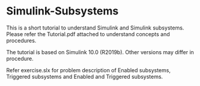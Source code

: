 # Simulink-Subsystems
This is a short tutorial to understand Simulink and Simulink subsystems.
Please refer the Tutorial.pdf attached to understand concepts and procedures.

The tutorial is based on Simulink 10.0 (R2019b). Other versions may differ in procedure.

Refer exercise.slx for problem description of Enabled subsystems, Triggered subsystems and Enabled and Triggered subsystems.
